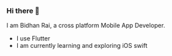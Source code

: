 ### Hi there 👋
I am Bidhan Rai, a cross platform Mobile App Developer.

- I use Flutter
- I am currently learning and exploring iOS swift


<!-- **Bidhanrai/Bidhanrai** is a ✨ _special_ ✨ repository because its `README.md` (this file) appears on your GitHub profile.
 -->
<!-- Here are some ideas to get you started: -->

<!-- - 🔭 I’m currently working on ...
- 🌱 I’m currently learning ...
- 👯 I’m looking to collaborate on ...
- 🤔 I’m looking for help with ...
- 💬 Ask me about ...
- 📫 How to reach me: ...
- 😄 Pronouns: ...
- ⚡ Fun fact: ... -->

